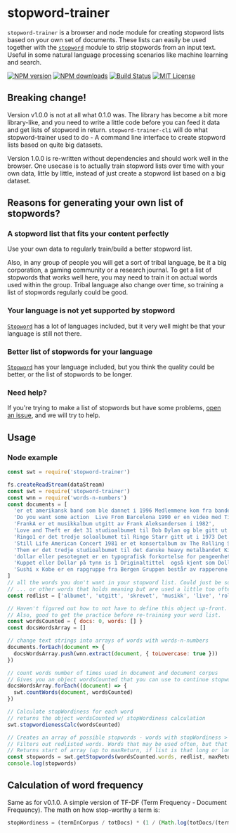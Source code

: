 # stopword-trainer

`stopword-trainer` is a browser and node module for creating stopword lists based on your own set of documents. These lists can easily be used together with the [`stopword`](https://github.com/fergiemcdowall/stopword/) module to strip stopwords from an input text. Useful in some natural language processing scenarios like machine learning and search.

[![NPM version](http://img.shields.io/npm/v/stopword-trainer.svg?style=flat)](https://npmjs.org/package/stopword-trainer)
[![NPM downloads](http://img.shields.io/npm/dm/stopword-trainer.svg?style=flat)](https://npmjs.org/package/stopword-trainer) 
[![Build Status](https://travis-ci.org/eklem/stopword-trainer.svg?branch=master)](https://travis-ci.org/eklem/stopword-trainer) 
[![MIT License](http://img.shields.io/badge/license-MIT-blue.svg?style=flat)](LICENSE) 

## Breaking change!
Version v1.0.0 is not at all what 0.1.0 was. The library has become a bit more library-like, and you need to write a little code before you can feed it data and get lists of stopword in return. `stopword-trainer-cli` will do what stopword-trainer used to do - A command line interface to create stopword lists based on quite big datasets.

Version 1.0.0 is re-written without dependencies and should work well in the browser. One usecase is to actually train stopword lists over time with your own data, little by little, instead of just create a stopword list based on a big dataset.

## Reasons for generating your own list of stopwords?

### A stopword list that fits your content perfectly
Use your own data to regularly train/build a better stopword list. 

Also, in any group of people you will get a sort of tribal language, be it a big corporation, a gaming community or a research journal. To get a list of stopwords that works well here, you may need to train it on actual words used within the group. Tribal language also change over time, so training a list of stopwords regularly could be good.

### Your language is not yet supported by stopword
[`Stopword`](https://github.com/fergiemcdowall/stopword/) has a lot of languages included, but it very well might be that your language is still not there.

### Better list of stopwords for your language
[`Stopword`](https://github.com/fergiemcdowall/stopword/) has your language included, but you think the quality could be better, or the list of stopwords to be longer.

### Need help?
If you're trying to make a list of stopwords but have some problems, [open an issue](https://github.com/eklem/stopword-trainer/issues/new), and we will try to help.

## Usage

### Node example
```javascript
const swt = require('stopword-trainer')

fs.createReadStream(dataStream)
const swt = require('stopword-trainer')
const wnn = require('words-n-numbers')
const documents = [
  'er et amerikansk band som ble dannet i 1996 Medlemmene kom fra bandene The Yah Mos Black Liquorice og Popesmashers Etter en turne sammen bestemte Black Liquorice og Popesmashers seg for å blande førstnevntes disco og funkstil med sistnevntes støyende aggressivitet og slik ble født Bandets navn var inspirert av tekstingen på filmen Gudene må være gale hvor klikkelydene som buskmennene lagde ble skrevet med et  I det internasjonale fonetiske alfabetet er postalveolære klikkkonsonanter representert med  som ikke er et utropstegn men et pipetegn med en prikk under Deres selvtitulerte debutalbum kom ut i 2000 Oppfølgeren kom i 2003 er kjent for sine katarsiske liveshow',
  'Do you want some action  Live From Barcelona 1990 er en video med Tina Turner som ble gitt ut i 19901 Videoen inneholder en konsert som var en del av henns Foreign Affair Farewell Tour',
  'FrankA er et musikkalbum utgitt av Frank Aleksandersen i 1982',
  'Love and Theft er det 31 studioalbumet til Bob Dylan og ble gitt ut gjennom Columbia Records i september 2001 Albumet fortsatte det kunstneriske comebacket etter Time out of Mind i 1997 og fekk enda bedre mottakelse enn det forrige Den korrekte tittelen på albumet er Love and Theft med engelske anførselstegn Tittelen var visstnok inspirert av en bok skrevet av historikeren Eric Lott Love  Theft Blackface Minstrelsy and the American Working Class som kom ut i 1993 I 2003 var albumet plassert på 467plass på listen til Rolling Stone over de 500 største albumene noensinne mens Newsweek kåret det til det nest beste albumet det tiåret5 Albumet gikk til topps i Norge Noen utgaver av CDen ble gitt ut med en bonusplate med to spor som ikke var utgitt før',
  'Ringo1 er det tredje soloalbumet til Ringo Starr gitt ut i 1973 Det er generelt sett på som Starrs beste og mest populære album og det er hans høyestrangerte og bestselgende album i løpet av hans solokarriere Ringo har et stort antall gjestestjerner inkludert eksbandkompiser fra The Beatles noe som kom til å bli en signatur for Starr på mange av hans fremtidige soloalbum Etter utgivelsen av coveralbumet Sentimental Journey og country og westerncoveralbumet Beaucoups of Blues begge i 1970 spilte Starr bare inn og ga ut noen få singler i mellomtiden blant annet It Dont Come Easy i 1971 og Back Off Boogaloo i 1972 Begge var store suksesser men Starr takket nei til å følge opp med albuminnspillinger da han konsentrerte seg om sin skuespillerkarriere i denne perioden Starr bestemte seg for at tiden var inne for å starte innspillingen av  etter hans egen mening  sitt første ordentlige soloalbum i mars 1973 selv om han allerede hadde gitt ut to album Siden han allerede hadde brukt Richard Perry til å arrangere en av sangene på Sentimental Journey spurte Starr Perry om å produsere innspillingene Etter at Starr spurte alle musikervennene om å hjelpe han med det nye prosjektet var responsen veldig positiv De som tok del i innspillingene var Marc Bolan medlemmer av The Band Billy Preston Klaus Voormann Nicky Hopkins Harry Nilsson og Jim Keltner Ytterligere så dukket alle tre av hans tidligere bandkompiser John Lennon George Harrison og Paul McCartney opp på albumet og komponerte musikk til Ringo og Starr Lennon og Harrison spiller sammen med Voormann og Preston på den Lennonskrevne sangen Im the Greatest Ikke overraskende begynte rykter om en gjenforening av Beatles den første av mange å spre seg Dette kom til å bli det nærmeste en Beatlesgjenforening fram til The Beatles Anthology prosjektet i 1995 Ringo var en positiv opplevelse for Starr og alle involvert og utgivelsen ble godt mottatt av kritikerne Ringo var nummer 1 på albumlisten i Canada i 3 uker nummer 7 i Storbritannia og nummer 2 i USA hvor den solgte til platina Singlene Photograph og Starrs cover av Youre Sixteen gikk begge til nummer 1 i USA mens den ble en Top 10hit i Storbritannia Ringo ble remastered og gjenutgitt på CD i 1991 med tre bonusspor Starrs debutsingle fra 1971 It Dont Come Easy og dens Bside Early 1970 samt Photographs Bside Down and Out',
  'Still Life American Concert 1981 er et konsertalbum av The Rolling Stones utgitt i juni 1982 Det ble spilt inn under den amerikanske turneen deres i 1981 mot slutten av året og kom ut før den europeiske delen av turneen startet sommeren 1982 Før albumet kom ut gav bandet ut Going to a GoGo  på singel Det var en hit for The Miracles i 1965 Bsiden på singelen Beast of Burden kom ikke med på albumet men finnes på samlealbumet Rarities 19712003 Still Life kom ut et par uker før Stones tok turen innom Skandinavia Mange nordmenn reiste til konserten i Gteborg 19 og 20 juni 1982 Hampton Coliseum Live 1981 fra samme turn ble TVsendt direkte på Keith Richards fødselsdag 18 desember  1981 og utgitt som nedlasting i 2012 Lets Spend the Night Together Shattered og Time Is on My Side  er fra denne konserten1 Still Life ble en kommersiell suksess og nådde fjerdeplassen i Storbritannia femteplassen i USA og tredjeplassen i Norge2 Det fikk derimot ikke så god kritikk og det ble trukket frem at albumet hørtes for glatt ut og manglet de røffe kantene en kunne forvente under en Rolling Stoneskonsert Alle låter skrevet av Mick Jagger og Keith Richards med mindre noe annet er oppgitt',
  'Them er det tredje studioalbumet til det danske heavy metalbandet King Diamond Albumet ble utgitt i 1988 på Roadrunner Records Det er det første av to konseptalbumet om King Diamond og hans mentalt syke bestemor det andre er albumet Conspiracy 1989 Albumet åpner med at en ung King og hans søster Missy og deres mor ønsker bestemoren tilbake fra mentalsykehuset Samme natt oppdager King at bestemoren har et teselskap sammen med usynlige gjester Bestemoren forteller senere om Amon som er huset de bor i og Them som holder til der Bestemoren blander blod fra den sovende datteren sin i teen og stemmer i huset opptrer og King blir nærmest dopet Søsteren Missy prøver å få King med seg til å tilkalle hjelp men King er under husets forbannelse og nekter Missy knuser tekjelen og Them dreper Missy og kaster henne på peisen som hevn King kommer ut av forbannelsen og bestemmer seg for å angripe bestemoren Han har skjønt at Them har mindre krefter utenfor huset så han lurer bestemoren ut og dreper henne Stemmene til Amon plager fremdeles King når han blir avhørt av politiet og han blir innlagt på et asyl Flere år senere kommer han ut og returnerer til huset hvor både Them og bestemoren fremdeles er i live All tekst av King Diamond  Musikk skrevet av King Diamond unntatt hvor annet er nevnt',
  'dollar eller pesotegnet er en typografisk forkortelse for pengeenhetene dollar og peso Symbolet finnes i varianter med både n og to streker Denne forskjellen er blitt mindre tydelig etter at det ble vanlig med datamaskiner siden de fleste tastaturer bare har den ene varianten tilgjengelig',
  'Kuppet eller Dollar på tynn is 1 Originaltittel  også kjent som Dollars og The Heist er en amerikansk krimkomedie fra 1971 med Goldie Hawn og Warren Beatty i hovedrollene Regi er ved Richard Brooks En ekspert på bankers sikkerhetssystemer Beatty robber sammen med en prostituert Hawn en bank i Hamburg for svarte penger Dermed kan ingen melde ham til politiet Dette forhindrer likevel ikke at han får diverse personer på nakken når innbruddet blir oppdaget Utvalg',
  'Sushi x Kobe er en rapgruppe fra Bergen Gruppen består av rapperene Onge ushimane og KobeWan Kenobi Guttene med de originale artistnavnene har holdt på med musikk lenge men startet ikke som gruppe før i desember 2013 De beskriver seg selv som to karakterer som lager fet musikk1 Deres aller første konsert holdt de på UKEN til NHH med over 300 publikummereDe har også avholdt konserter både på byLarm og Roskildefestivalen'
]
// all the words you don't want in your stopword list. Could just be some often used nouns
// ... or other words that holds meaning but are used a little too often
const redlist = ['albumet', 'utgitt', 'skrevet', 'musikk', 'live', 'rolling', 'storbritannia', 'usa', 'dollar', 'amerikansk', 'band', 'inspirert', 'kjent', 'konsert', 'studioalbumet', 'records', 'time', 'american', 'norge', 'richard', 'uker', 'hit', 'desember', 'politiet']

// Haven't figured out how to not have to define this object up-front.
// Also, good to get the practice before re-training your word list.
const wordsCounted = { docs: 0, words: [] }
const docsWordsArray = []

// change text strings into arrays of words with words-n-numbers
documents.forEach(document => {
  docsWordsArray.push(wnn.extract(document, { toLowercase: true }))
})

// count words number of times used in document and document corpus
// Gives you an object wordsCounted that you can use to continue stopword-training with more documents later
docsWordsArray.forEach((document) => {
  swt.countWords(document, wordsCounted)
})

// Calculate stopWordiness for each word
// returns the object wordsCounted w/ stopWordiness calculation
swt.stopwordienessCalc(wordsCounted)

// Creates an array of possible stopwords - words with stopWordiness > 0
// Filters out redlisted words. Words that may be used often, but that you don't want to weed out
// Returns start of array (up to maxReturn, if list is that long or longer).
const stopwords = swt.getStopwords(wordsCounted.words, redlist, maxReturn)
console.log(stopwords)
```

## Calculation of word frequency
Same as for v0.1.0. A simple version of TF-DF (Term Frequency - Document Frequency). The math on how stop-worthy a term is:
```javascript
stopWordiness = (termInCorpus / totDocs) * (1 / (Math.log(totDocs/(termInDocs - 1))))
```
